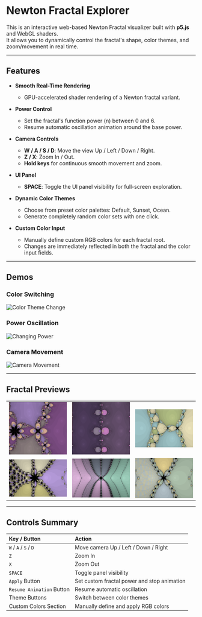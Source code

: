 # Newton Fractal Explorer

This is an interactive web-based Newton Fractal visualizer built with **p5.js** and WebGL shaders.  
It allows you to dynamically control the fractal's shape, color themes, and zoom/movement in real time.

---

## Features

- **Smooth Real-Time Rendering**  
  - GPU-accelerated shader rendering of a Newton fractal variant.
  
- **Power Control**  
  - Set the fractal's function power (n) between 0 and 6.
  - Resume automatic oscillation animation around the base power.
  
- **Camera Controls**  
  - **W / A / S / D**: Move the view Up / Left / Down / Right.
  - **Z / X**: Zoom In / Out.
  - **Hold keys** for continuous smooth movement and zoom.

- **UI Panel**  
  - **SPACE**: Toggle the UI panel visibility for full-screen exploration.
  
- **Dynamic Color Themes**  
  - Choose from preset color palettes: Default, Sunset, Ocean.
  - Generate completely random color sets with one click.

- **Custom Color Input**  
  - Manually define custom RGB colors for each fractal root.
  - Changes are immediately reflected in both the fractal and the color input fields.
  
---

## Demos

### Color Switching
![Color Theme Change](https://raw.githubusercontent.com/yiliu1237/dynamic_newton_fractal/main/demo/changeColor.gif)

### Power Oscillation
![Changing Power](https://raw.githubusercontent.com/yiliu1237/dynamic_newton_fractal/main/demo/changePower.gif)

### Camera Movement
![Camera Movement](https://raw.githubusercontent.com/yiliu1237/dynamic_newton_fractal/main/demo/movement.gif)

---

## Fractal Previews

<table>
  <tr>
    <td><img src="https://raw.githubusercontent.com/yiliu1237/dynamic_newton_fractal/main/demo/img1.png" width="200"></td>
    <td><img src="https://raw.githubusercontent.com/yiliu1237/dynamic_newton_fractal/main/demo/img2.png" width="200"></td>
    <td><img src="https://raw.githubusercontent.com/yiliu1237/dynamic_newton_fractal/main/demo/img3.png" width="200"></td>
  </tr>
  <tr>
    <td><img src="https://raw.githubusercontent.com/yiliu1237/dynamic_newton_fractal/main/demo/img4.png" width="200"></td>
    <td><img src="https://raw.githubusercontent.com/yiliu1237/dynamic_newton_fractal/main/demo/img5.png" width="200"></td>
    <td><img src="https://raw.githubusercontent.com/yiliu1237/dynamic_newton_fractal/main/demo/img6.png" width="200"></td>
  </tr>
</table>

---

## Controls Summary

| Key / Button | Action |
|:------------|:-------|
| `W` / `A` / `S` / `D` | Move camera Up / Left / Down / Right |
| `Z` | Zoom In |
| `X` | Zoom Out |
| `SPACE` | Toggle panel visibility |
| `Apply` Button | Set custom fractal power and stop animation |
| `Resume Animation` Button | Resume automatic oscillation |
| Theme Buttons | Switch between color themes |
| Custom Colors Section | Manually define and apply RGB colors |


